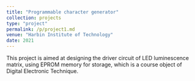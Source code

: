 ```yaml
---
title: "Programmable character generator"
collection: projects
type: "project"
permalink: /p/project1.md
venue: "Harbin Institute of Technology"
date: 2021
---
```


This project is aimed at designing the driver circuit of LED luminescence matrix, using EPROM memory for storage, which is a course object of Digital Electronic Technique.

